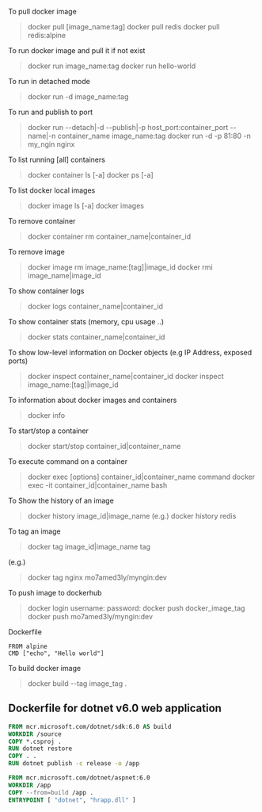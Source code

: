 To pull docker image
> docker pull [image_name:tag]
> docker pull redis
> docker pull redis:alpine

To run docker image and pull it if not exist
> docker run image_name:tag
> docker run hello-world

To run in detached mode
> docker run -d image_name:tag

To run and publish to port
> docker run --detach|-d --publish|-p host_port:container_port --name|-n container_name image_name:tag
> docker run -d -p 81:80 -n my_ngin nginx
 
To list running [all] containers
> docker container ls [-a]
> docker ps [-a]

To list docker local images
> docker image ls [-a]
> docker images

To remove container
> docker container rm container_name|container_id

To remove image
> docker image rm image_name:[tag]|image_id
> docker rmi image_name|image_id

To show container logs
> docker logs container_name|container_id

To show container stats (memory, cpu usage ..)
> docker stats container_name|container_id

To show low-level information on Docker objects (e.g IP Address, exposed ports)
> docker inspect container_name|container_id
> docker inspect image_name:[tag]|image_id

To information about docker images and containers
> docker info

To start/stop a container
> docker start/stop container_id|container_name

To execute command on a container
> docker exec [options] container_id|container_name command
> docker exec -it container_id|container_name bash

To Show the history of an image
> docker history image_id|image_name
(e.g.) 
> docker history redis

To tag an image
> docker tag image_id|image_name tag

(e.g.)
> docker tag nginx mo7amed3ly/myngin:dev

To push image to dockerhub
> docker login
> username:
> password:
> docker push docker_image_tag
> docker push mo7amed3ly/myngin:dev

Dockerfile
```
FROM alpine
CMD ["echo", "Hello world"]
```
To build docker image
> docker build --tag image_tag .

## Dockerfile for dotnet v6.0 web application
```dockerfile
FROM mcr.microsoft.com/dotnet/sdk:6.0 AS build
WORKDIR /source
COPY *.csproj .
RUN dotnet restore
COPY . .
RUN dotnet publish -c release -o /app

FROM mcr.microsoft.com/dotnet/aspnet:6.0
WORKDIR /app
COPY --from=build /app .
ENTRYPOINT [ "dotnet", "hrapp.dll" ]
```
